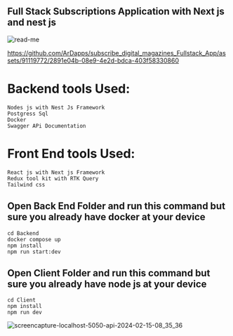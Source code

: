 ## Full Stack Subscriptions Application with Next js and nest js

![read-me](https://github.com/ArDapps/subscribe_digital_magazines_Fullstack_App/assets/91119772/57cf0a3d-8d3b-4887-a056-eab229c1cd99)

https://github.com/ArDapps/subscribe_digital_magazines_Fullstack_App/assets/91119772/2891e04b-08e9-4e2d-bdca-403f58330860

# Backend tools Used:

    Nodes js with Nest Js Framework
    Postgress Sql
    Docker
    Swagger APi Documentation

# Front End tools Used:

    React js with Next js Framework
    Redux tool kit with RTK Query
    Tailwind css

## Open Back End Folder and run this command but sure you already have docker at your device

```shell
cd Backend
docker compose up
npm install
npm run start:dev
```

## Open Client Folder and run this command but sure you already have node js at your device

```shell
cd Client
npm install
npm run dev
```
 ![screencapture-localhost-5050-api-2024-02-15-08_35_36](https://github.com/ArDapps/subscribe_digital_magazines_Fullstack_App/assets/91119772/212068b1-d588-4f4c-bc63-523f4d8ca0c2)
